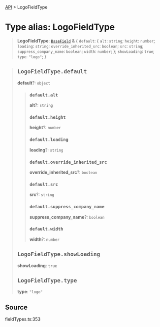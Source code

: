 [API](../index.md) > LogoFieldType

# Type alias: LogoFieldType

> **LogoFieldType**: [`BaseField`](type-alias.BaseField.md) & \{
  `default`: \{
    `alt`: `string`;
    `height`: `number`;
    `loading`: `string`;
    `override_inherited_src`: `boolean`;
    `src`: `string`;
    `suppress_company_name`: `boolean`;
    `width`: `number`;
  };
  `showLoading`: `true`;
  `type`: `"logo"`;
 }

> ## `LogoFieldType.default`
>
> **default**?: `object`
>
> > ### `default.alt`
> >
> > **alt**?: `string`
> >
> > ### `default.height`
> >
> > **height**?: `number`
> >
> > ### `default.loading`
> >
> > **loading**?: `string`
> >
> > ### `default.override_inherited_src`
> >
> > **override\_inherited\_src**?: `boolean`
> >
> > ### `default.src`
> >
> > **src**?: `string`
> >
> > ### `default.suppress_company_name`
> >
> > **suppress\_company\_name**?: `boolean`
> >
> > ### `default.width`
> >
> > **width**?: `number`
> >
> >
>
> ## `LogoFieldType.showLoading`
>
> **showLoading**: `true`
>
> ## `LogoFieldType.type`
>
> **type**: `"logo"`
>
>

## Source

fieldTypes.ts:353
